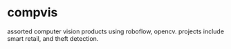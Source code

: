 # compvis
assorted computer vision products using roboflow, opencv. projects include smart retail, and theft detection.
